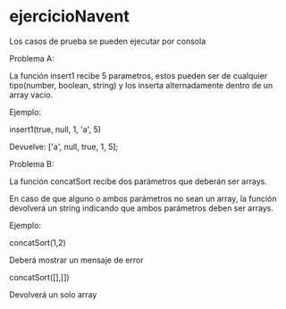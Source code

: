 # ejercicioNavent

Los casos de prueba se pueden ejecutar por consola

Problema A:  

La función insert1 recibe 5 parametros, estos pueden ser de cualquier tipo(number, boolean, string) y los inserta alternadamente dentro de un array vacío.  

Ejemplo:  

insert1(true, null, 1, 'a', 5)  

Devuelve: ['a', null, true, 1, 5];

Problema B:  

La función concatSort recibe dos parámetros que deberán ser arrays.  

En caso de que alguno o ambos parámetros no sean un array, la función devolverá un string indicando que ambos parámetros deben ser arrays.  

Ejemplo:  

concatSort(1,2)  

Deberá mostrar un mensaje de error  

concatSort([],[])  

Devolverá un solo array
